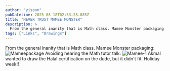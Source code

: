 ```yaml
---
author: "yjsoon"
pubDatetime: 2025-08-18T02:53:28.085Z
title: "NEVER TRUST MAMEE MONSTER"
description: >
  From the general inanity that is Math class. Mamee Monster packaging: Avoiding hearing the Math tutor talk: Akmal wanted to draw the Halal cert...
tags: ["Links", "Drawings"]
---
```






From the general inanity that is Math class. Mamee Monster packaging: ![Mameepackage](http://yjblog.stupidchicken.com/images/mameepackage.png) Avoiding hearing the Math tutor talk: ![Mamee-1](http://yjblog.stupidchicken.com/images/mamee-1.png) Akmal wanted to draw the Halal certification on the dude, but it didn't fit. Holiday week!!